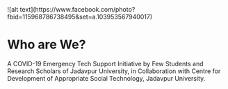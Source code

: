 <html>
<head>
![alt text](https://www.facebook.com/photo?fbid=115968786738495&set=a.103953567940017)
</head>
<body>
<h1>Who are We?</h1>
<p>A COVID-19 Emergency Tech Support Initiative by Few Students and Research Scholars of Jadavpur University, in Collaboration with Centre for Development of Appropriate Social Technology, Jadavpur University.</p>

</body>
</html>
